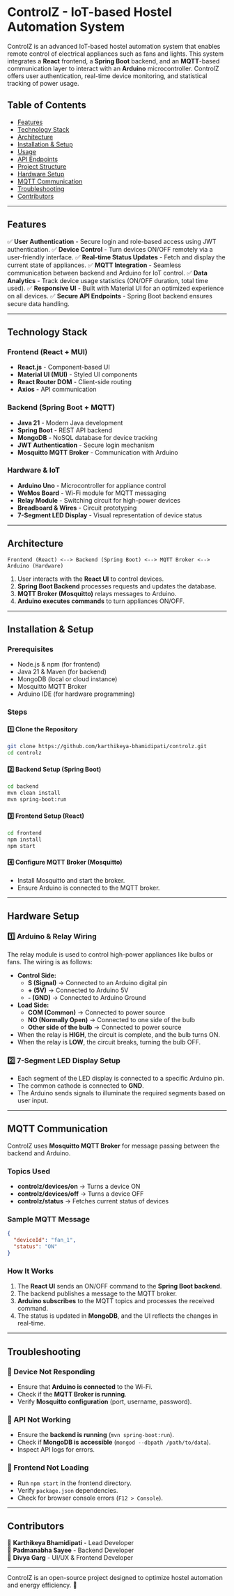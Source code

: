 # ControlZ - IoT-based Hostel Automation System

ControlZ is an advanced IoT-based hostel automation system that enables remote control of electrical appliances such as fans and lights. This system integrates a **React** frontend, a **Spring Boot** backend, and an **MQTT**-based communication layer to interact with an **Arduino** microcontroller. ControlZ offers user authentication, real-time device monitoring, and statistical tracking of power usage.

## Table of Contents
- [Features](#features)
- [Technology Stack](#technology-stack)
- [Architecture](#architecture)
- [Installation & Setup](#installation--setup)
- [Usage](#usage)
- [API Endpoints](#api-endpoints)
- [Project Structure](#project-structure)
- [Hardware Setup](#hardware-setup)
- [MQTT Communication](#mqtt-communication)
- [Troubleshooting](#troubleshooting)
- [Contributors](#contributors)

---

## Features
✅ **User Authentication** - Secure login and role-based access using JWT authentication.
✅ **Device Control** - Turn devices ON/OFF remotely via a user-friendly interface.
✅ **Real-time Status Updates** - Fetch and display the current state of appliances.
✅ **MQTT Integration** - Seamless communication between backend and Arduino for IoT control.
✅ **Data Analytics** - Track device usage statistics (ON/OFF duration, total time used).
✅ **Responsive UI** - Built with Material UI for an optimized experience on all devices.
✅ **Secure API Endpoints** - Spring Boot backend ensures secure data handling.

---

## Technology Stack
### Frontend (React + MUI)
- **React.js** - Component-based UI
- **Material UI (MUI)** - Styled UI components
- **React Router DOM** - Client-side routing
- **Axios** - API communication

### Backend (Spring Boot + MQTT)
- **Java 21** - Modern Java development
- **Spring Boot** - REST API backend
- **MongoDB** - NoSQL database for device tracking
- **JWT Authentication** - Secure login mechanism
- **Mosquitto MQTT Broker** - Communication with Arduino

### Hardware & IoT
- **Arduino Uno** - Microcontroller for appliance control
- **WeMos Board** - Wi-Fi module for MQTT messaging
- **Relay Module** - Switching circuit for high-power devices
- **Breadboard & Wires** - Circuit prototyping
- **7-Segment LED Display** - Visual representation of device status

---

## Architecture
```
Frontend (React) <--> Backend (Spring Boot) <--> MQTT Broker <--> Arduino (Hardware)
```

1. User interacts with the **React UI** to control devices.
2. **Spring Boot Backend** processes requests and updates the database.
3. **MQTT Broker (Mosquitto)** relays messages to Arduino.
4. **Arduino executes commands** to turn appliances ON/OFF.

---

## Installation & Setup
### Prerequisites
- Node.js & npm (for frontend)
- Java 21 & Maven (for backend)
- MongoDB (local or cloud instance)
- Mosquitto MQTT Broker
- Arduino IDE (for hardware programming)

### Steps
#### 1️⃣ Clone the Repository
```sh
git clone https://github.com/karthikeya-bhamidipati/controlz.git
cd controlz
```
#### 2️⃣ Backend Setup (Spring Boot)
```sh
cd backend
mvn clean install
mvn spring-boot:run
```
#### 3️⃣ Frontend Setup (React)
```sh
cd frontend
npm install
npm start
```
#### 4️⃣ Configure MQTT Broker (Mosquitto)
- Install Mosquitto and start the broker.
- Ensure Arduino is connected to the MQTT broker.

---

## Hardware Setup
### 1️⃣ Arduino & Relay Wiring
The relay module is used to control high-power appliances like bulbs or fans. The wiring is as follows:
- **Control Side:**
  - **S (Signal)** → Connected to an Arduino digital pin
  - **+ (5V)** → Connected to Arduino 5V
  - **- (GND)** → Connected to Arduino Ground
- **Load Side:**
  - **COM (Common)** → Connected to power source
  - **NO (Normally Open)** → Connected to one side of the bulb
  - **Other side of the bulb** → Connected to power source
- When the relay is **HIGH**, the circuit is complete, and the bulb turns ON.
- When the relay is **LOW**, the circuit breaks, turning the bulb OFF.

### 2️⃣ 7-Segment LED Display Setup
- Each segment of the LED display is connected to a specific Arduino pin.
- The common cathode is connected to **GND**.
- The Arduino sends signals to illuminate the required segments based on user input.

---

## MQTT Communication
ControlZ uses **Mosquitto MQTT Broker** for message passing between the backend and Arduino.

### Topics Used
- **controlz/devices/on** → Turns a device ON
- **controlz/devices/off** → Turns a device OFF
- **controlz/status** → Fetches current status of devices

### Sample MQTT Message
```json
{
  "deviceId": "fan_1",
  "status": "ON"
}
```

### How It Works
1. The **React UI** sends an ON/OFF command to the **Spring Boot backend**.
2. The backend publishes a message to the MQTT broker.
3. **Arduino subscribes** to the MQTT topics and processes the received command.
4. The status is updated in **MongoDB**, and the UI reflects the changes in real-time.

---

## Troubleshooting
### 🛑 Device Not Responding
- Ensure that **Arduino is connected** to the Wi-Fi.
- Check if the **MQTT Broker is running**.
- Verify **Mosquitto configuration** (port, username, password).

### 🛑 API Not Working
- Ensure the **backend is running** (`mvn spring-boot:run`).
- Check if **MongoDB is accessible** (`mongod --dbpath /path/to/data`).
- Inspect API logs for errors.

### 🛑 Frontend Not Loading
- Run `npm start` in the frontend directory.
- Verify `package.json` dependencies.
- Check for browser console errors (`F12 > Console`).

---

## Contributors
👤 **Karthikeya Bhamidipati** - Lead Developer  
👤 **Padmanabha Sayee** - Backend Developer  
👤 **Divya Garg** - UI/UX & Frontend Developer  

---

ControlZ is an open-source project designed to optimize hostel automation and energy efficiency. 🚀

